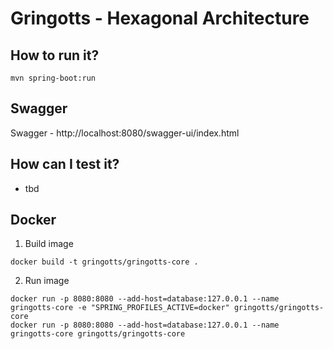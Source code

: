 # Gringotts - Hexagonal Architecture 



## How to run it?

```
mvn spring-boot:run
```

## Swagger

Swagger - http://localhost:8080/swagger-ui/index.html

## How can I test it?
- tbd

## Docker

1. Build image
```
docker build -t gringotts/gringotts-core .
```

2. Run image
```
docker run -p 8080:8080 --add-host=database:127.0.0.1 --name gringotts-core -e "SPRING_PROFILES_ACTIVE=docker" gringotts/gringotts-core
docker run -p 8080:8080 --add-host=database:127.0.0.1 --name gringotts-core gringotts/gringotts-core

```